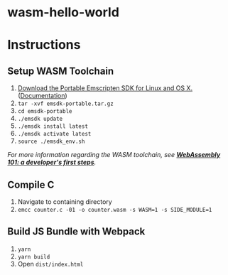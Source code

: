 # wasm-hello-world

# Instructions

## Setup WASM Toolchain

1. [Download the Portable Emscripten SDK for Linux and OS X.](https://s3.amazonaws.com/mozilla-games/emscripten/releases/emsdk-portable.tar.gz) ([Documentation](http://kripken.github.io/emscripten-site/index.html))
2. `tar -xvf emsdk-portable.tar.gz`
3. `cd emsdk-portable`
4. `./emsdk update`
5. `./emsdk install latest`
6. `./emsdk activate latest`
7. `source ./emsdk_env.sh`

*For more information regarding the WASM toolchain, see [**WebAssembly 101: a developer's first steps**](http://blog.openbloc.fr/webassembly-first-steps/).*

## Compile C

1. Navigate to containing directory
2. `emcc counter.c -01 -o counter.wasm -s WASM=1 -s SIDE_MODULE=1`

## Build JS Bundle with Webpack

1. `yarn`
2. `yarn build`
3. Open `dist/index.html`
